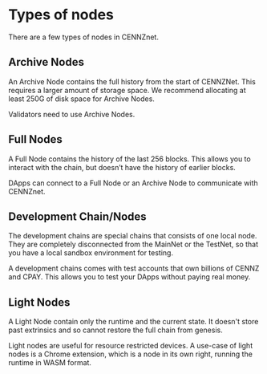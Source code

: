 # Types of nodes

There are a few types of nodes in CENNZnet.

## Archive Nodes

An Archive Node contains the full history from the start of CENNZNet. This requires a larger amount of storage space. We recommend allocating at least 250G of disk space for Archive Nodes.

Validators need to use Archive Nodes.

## Full Nodes

A Full Node contains the history of the last 256 blocks. This allows you to interact with the chain, but doesn’t have the history of earlier blocks.

DApps can connect to a Full Node or an Archive Node to communicate with CENNZnet.

## Development Chain/Nodes

The development chains are special chains that consists of one local node. They are completely disconnected from the MainNet or the TestNet, so that you have a local sandbox environment for testing.

A development chains comes with test accounts that own billions of CENNZ and CPAY. This allows you to test your DApps without paying real money.


## Light Nodes

A Light Node contain only the runtime and the current state. It doesn't store past extrinsics and so cannot restore the full chain from genesis. 

Light nodes are useful for resource restricted devices. A use-case of light nodes is a Chrome extension, which is a node in its own right, running the runtime in WASM format.